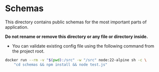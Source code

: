 # Schemas

This directory contains public schemas for the most important parts of application.

**Do not rename or remove this directory or any file or directory inside.**

- You can validate existing config file using the following command from the project root.

 ```bash
docker run --rm -v "$(pwd):/src" -w "/src" node:22-alpine sh -c \
     "cd schemas && npm install && node test.js"
 ```
